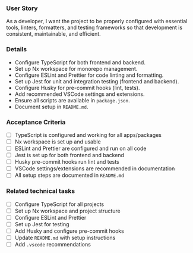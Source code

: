 ### User Story

As a developer, I want the project to be properly configured with essential tools, linters, formatters, and testing frameworks so that development is consistent, maintainable, and efficient.

### Details

- Configure TypeScript for both frontend and backend.
- Set up Nx workspace for monorepo management.
- Configure ESLint and Prettier for code linting and formatting.
- Set up Jest for unit and integration testing (frontend and backend).
- Configure Husky for pre-commit hooks (lint, tests).
- Add recommended VSCode settings and extensions.
- Ensure all scripts are available in `package.json`.
- Document setup in `README.md`.

### Acceptance Criteria

- [ ] TypeScript is configured and working for all apps/packages
- [ ] Nx workspace is set up and usable
- [ ] ESLint and Prettier are configured and run on all code
- [ ] Jest is set up for both frontend and backend
- [ ] Husky pre-commit hooks run lint and tests
- [ ] VSCode settings/extensions are recommended in documentation
- [ ] All setup steps are documented in `README.md`

### Related technical tasks

- [ ] Configure TypeScript for all projects
- [ ] Set up Nx workspace and project structure
- [ ] Configure ESLint and Prettier
- [ ] Set up Jest for testing
- [ ] Add Husky and configure pre-commit hooks
- [ ] Update `README.md` with setup instructions
- [ ] Add `.vscode` recommendations
